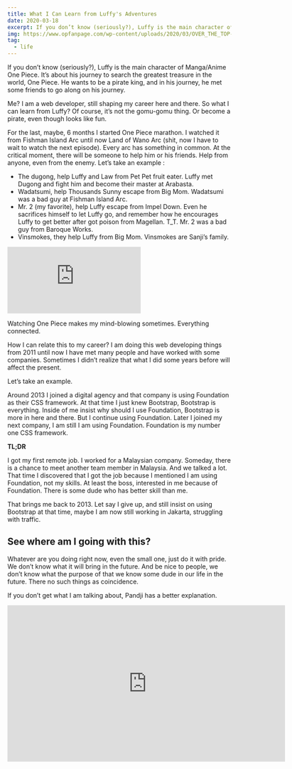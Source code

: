 ```yaml
---
title: What I Can Learn from Luffy's Adventures
date: 2020-03-18
excerpt: If you don’t know (seriously?), Luffy is the main character of Manga/Anime One Piece. It’s about his journey to search the greatest treasure in the world, One Piece. He wants to be a pirate king, and in his journey, he met some friends to go along on his journey.
img: https://www.opfanpage.com/wp-content/uploads/2020/03/OVER_THE_TOP-1024x576.png
tag:
  - life
---
```


If you don’t know (seriously?), Luffy is the main character of Manga/Anime One Piece. It’s about his journey to search the greatest treasure in the world, One Piece. He wants to be a pirate king, and in his journey, he met some friends to go along on his journey.

Me? I am a web developer, still shaping my career here and there. So what I can learn from Luffy? Of course, it’s not the gomu-gomu thing. Or become a pirate, even though looks like fun.

For the last, maybe, 6 months I started One Piece marathon. I watched it from Fishman Island Arc until now Land of Wano Arc (shit, now I have to wait to watch the next episode). Every arc has something in common. At the critical moment, there will be someone to help him or his friends. Help from anyone, even from the enemy. Let’s take an example :

- The dugong, help Luffy and Law from Pet Pet fruit eater. Luffy met Dugong and fight him and become their master at Arabasta.
- Wadatsumi, help Thousands Sunny escape from Big Mom. Wadatsumi was a bad guy at Fishman Island Arc.
- Mr. 2 (my favorite), help Luffy escape from Impel Down. Even he sacrifices himself to let Luffy go, and remember how he encourages Luffy to get better after got poison from Magellan. T_T. Mr. 2 was a bad guy from Baroque Works.
- Vinsmokes, they help Luffy from Big Mom. Vinsmokes are Sanji’s family.

<div class="resp-embed">
<iframe allow="accelerometer; autoplay; encrypted-media; gyroscope; picture-in-picture" allowfullscreen="" frameborder="0" src="https://www.youtube.com/embed/ajdiAy-GU1w?feature=oembed" title="One Piece - Bon Clay (Mr.2) Sacrifice Himself For Luffy (Second Time) Eng Dub" ></iframe>
</div>

Watching One Piece makes my mind-blowing sometimes. Everything connected.

How I can relate this to my career? I am doing this web developing things from 2011 until now I have met many people and have worked with some companies. Sometimes I didn’t realize that what I did some years before will affect the present.

Let’s take an example.

Around 2013 I joined a digital agency and that company is using Foundation as their CSS framework. At that time I just knew Bootstrap, Bootstrap is everything. Inside of me insist why should I use Foundation, Bootstrap is more in here and there. But I continue using Foundation. Later I joined my next company, I am still I am using Foundation. Foundation is my number one CSS framework.

**TL;DR**

I got my first remote job. I worked for a Malaysian company. Someday, there is a chance to meet another team member in Malaysia. And we talked a lot. That time I discovered that I got the job because I mentioned I am using Foundation, not my skills. At least the boss, interested in me because of Foundation. There is some dude who has better skill than me.

That brings me back to 2013. Let say I give up, and still insist on using Bootstrap at that time, maybe I am now still working in Jakarta, struggling with traffic.

## See where am I going with this?

Whatever are you doing right now, even the small one, just do it with pride. We don’t know what it will bring in the future. And be nice to people, we don’t know what the purpose of that we know some dude in our life in the future. There no such things as coincidence.

If you don’t get what I am talking about, Pandji has a better explanation.

<div class="embed">
<iframe allow="accelerometer; autoplay; encrypted-media; gyroscope; picture-in-picture" allowfullscreen="" frameborder="0" height="352" src="https://www.youtube.com/embed/5M0i6Fbe-q8?feature=oembed" title="5 MENIT YG MENGUBAH HIDUP" width="625"></iframe>
</div>
